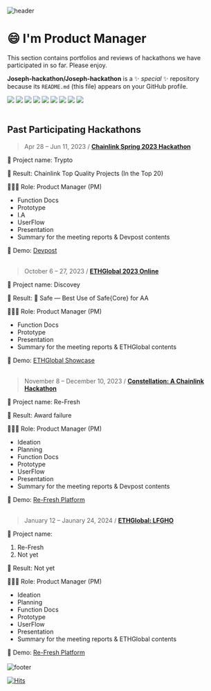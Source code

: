 ![header](https://capsule-render.vercel.app/api?type=waving&color=auto&height=300&section=header&text=Hackathon%20Review&fontSize=40&animation=fadeIn&fontAlignY=38)

# 😄 I'm Product Manager
This section contains portfolios and reviews of hackathons we have participated in so far.
Please enjoy.

**Joseph-hackathon/Joseph-hackathon** is a ✨ _special_ ✨ repository because its `README.md` (this file) appears on your GitHub profile.

<img src="https://img.shields.io/badge/Figma-F24E1E?style=flat&logo=Figma&logoColor=white"/> <img src="https://img.shields.io/badge/Google Docs-4285F4?style=flat&logo=googledocs&logoColor=white"/> <img src="https://img.shields.io/badge/Google Sheet-34A853?style=flat&logo=googlesheets&logoColor=white"/> <img src="https://img.shields.io/badge/Google Meet-00897B?style=flat&logo=googlemeet&logoColor=white"/> <img src="https://img.shields.io/badge/Notion-ffffff?style=flat&logo=notion&logoColor=black"/> <img src="https://img.shields.io/badge/obsidian-7C3AED?style=flat&logo=obsidian&logoColor=white"/> <img src="https://img.shields.io/badge/Youtube-FF0000?style=flat&logo=youtube&logoColor=white"/> <img src="https://img.shields.io/badge/Mark down-ffffff?style=flat&logo=markdown&logoColor=black"/> <img src="https://img.shields.io/badge/Python-3776AB?style=flat&logo=python&logoColor=white"/>
<br></br>
## Past Participating Hackathons
> Apr 28 – Jun 11, 2023 / [**Chainlink Spring 2023 Hackathon**](https://github.com/Joseph-hackathon/hackathon/blob/main/Chainlink%20Spring%202023%20Hackathon.md)

  🛫 Project name: Trypto
  
  👑 Result: Chainlink Top Quality Projects (In the Top 20)

  👨🏼‍💻 Role: Product Manager (PM)
  - Function Docs
  - Prototype
  - I.A
  - UserFlow
  - Presentation
  - Summary for the meeting reports & Devpost contents

  📢 Demo: [Devpost](https://devpost.com/software/not-yet-6rw8c2)
<br></br>
> October 6 – 27, 2023 / [**ETHGlobal 2023 Online**](https://github.com/Joseph-hackathon/hackathon/blob/main/ETHGlobal%202023%20Online.md)

  📶 Project name: Discovey
  
  👑 Result: 🥉 Safe — Best Use of Safe{Core} for AA

  👨🏼‍💻 Role: Product Manager (PM)
  - Function Docs
  - Prototype
  - Presentation
  - Summary for the meeting reports & ETHGlobal contents

  📢 Demo: [ETHGlobal Showcase](https://ethglobal.com/showcase/discovey-tuywc)
<br></br>
> November 8 – December 10, 2023 / [**Constellation: A Chainlink Hackathon**](https://github.com/Joseph-hackathon/hackathon/blob/main/Constellation%3A%20A%20Chainlink%20Hackathon.md)

  📶 Project name: Re-Fresh
  
  👑 Result: Award failure

  👨🏼‍💻 Role: Product Manager (PM)
  - Ideation
  - Planning
  - Function Docs
  - Prototype
  - UserFlow
  - Presentation
  - Summary for the meeting reports & Devpost contents

  📢 Demo: [Re-Fresh Platform](https://refresh.hackathemy.me/)
  <br></br>
> January 12 – Jaunary 24, 2024 / [**ETHGlobal: LFGHO**](https://github.com/Joseph-hackathon/hackathon/blob/main/Constellation%3A%20A%20Chainlink%20Hackathon.md)

  📶 Project name: 
  1. Re-Fresh
  2. Not yet
  
  👑 Result: Not yet

  👨🏼‍💻 Role: Product Manager (PM)
  - Ideation
  - Planning
  - Function Docs
  - Prototype
  - UserFlow
  - Presentation
  - Summary for the meeting reports & ETHGlobal contents

  📢 Demo: 
  [Re-Fresh Platform](https://refresh.hackathemy.me/)
<br></br>
![footer](https://capsule-render.vercel.app/api?type=waving&color=auto&height=90&section=footer)

[![Hits](https://hits.seeyoufarm.com/api/count/incr/badge.svg?url=https%3A%2F%2Fgithub.com%2Fjoesph-hackathon%2Fhit-counter&count_bg=%23D76FEF&title_bg=%23555555&icon=&icon_color=%23E7E7E7&title=hits&edge_flat=false)](https://hits.seeyoufarm.com)
